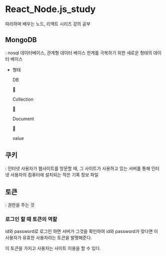 # React_Node.js_study
따라하며 배우는 노드, 리액트 시리즈 강의 공부


## MongoDB

: nosql 데이터베이스, 관계형 데이터 베이스 한계를 극복하기 위한 새로운 형태의 데이터 베이스

- 형태
    
    DB 
    
    🔽
    
    Collection
    
    🔽
    
    Document
    
    🔽
    
    value
    

## 쿠키

: 인터넷 사용자가 웹사이트를 방문할 때, 그 사이트가 사용하고 있는 서버를 통해 인터넷 사용자의 컴퓨터에 설치되는 작은 기록 정보 파일

## 토큰

: 권한을 주는 것

### 로그인 할 때 토큰의 역할

id와 password로 로그인 하면 서버가 그것을 확인하여 id와 password가 맞다면 이 사용자가 유효한 사용자라는 토큰을 발행해준다.

이 토큰을 가지고 사용자는 사이트 이용을 할 수 있다.